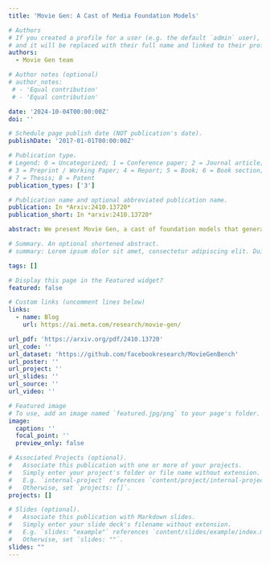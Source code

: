 ```yaml
---
title: 'Movie Gen: A Cast of Media Foundation Models'

# Authors
# If you created a profile for a user (e.g. the default `admin` user), write the username (folder name) here
# and it will be replaced with their full name and linked to their profile.
authors:
  - Movie Gen team

# Author notes (optional)
# author_notes:
 # - 'Equal contribution'
 # - 'Equal contribution'

date: '2024-10-04T00:00:00Z'
doi: ''

# Schedule page publish date (NOT publication's date).
publishDate: '2017-01-01T00:00:00Z'

# Publication type.
# Legend: 0 = Uncategorized; 1 = Conference paper; 2 = Journal article;
# 3 = Preprint / Working Paper; 4 = Report; 5 = Book; 6 = Book section;
# 7 = Thesis; 8 = Patent
publication_types: ['3']

# Publication name and optional abbreviated publication name.
publication: In *Arxiv:2410.13720*
publication_short: In *arxiv:2410.13720*

abstract: We present Movie Gen, a cast of foundation models that generates high-quality, 1080p HD videos with different aspect ratios and synchronized audio. We also show additional capabilities such as precise instruction-based video editing and generation of personalized videos based on a user's image. Our models set a new state-of-the-art on multiple tasks - text-to-video synthesis, video personalization, video editing, video-to-audio generation, and text-to-audio generation. Our largest video generation model is a 30B parameter transformer trained with a maximum context length of 73K video tokens, corresponding to a generated video of 16 seconds at 16 frames-per-second. We show multiple technical innovations and simplifications on the architecture, latent spaces, training objectives and recipes, data curation, evaluation protocols, parallelization techniques, and inference optimizations that allow us to reap the benefits of scaling pre-training data, model size, and training compute for training large scale media generation models. We hope this paper helps the research community to accelerate progress and innovation in media generation models.

# Summary. An optional shortened abstract.
# summary: Lorem ipsum dolor sit amet, consectetur adipiscing elit. Duis posuere tellus ac convallis placerat. Proin tincidunt magna sed ex sollicitudin condimentum.

tags: []

# Display this page in the Featured widget?
featured: false

# Custom links (uncomment lines below)
links:
  - name: Blog
    url: https://ai.meta.com/research/movie-gen/

url_pdf: 'https://arxiv.org/pdf/2410.13720'
url_code: ''
url_dataset: 'https://github.com/facebookresearch/MovieGenBench'
url_poster: ''
url_project: ''
url_slides: ''
url_source: ''
url_video: ''

# Featured image
# To use, add an image named `featured.jpg/png` to your page's folder.
image:
  caption: ''
  focal_point: ''
  preview_only: false

# Associated Projects (optional).
#   Associate this publication with one or more of your projects.
#   Simply enter your project's folder or file name without extension.
#   E.g. `internal-project` references `content/project/internal-project/index.md`.
#   Otherwise, set `projects: []`.
projects: []

# Slides (optional).
#   Associate this publication with Markdown slides.
#   Simply enter your slide deck's filename without extension.
#   E.g. `slides: "example"` references `content/slides/example/index.md`.
#   Otherwise, set `slides: ""`.
slides: ""
---
```

